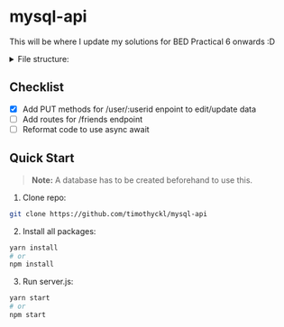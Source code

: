 # mysql-api

This will be where I update my solutions for BED Practical 6 onwards :D

<details>
<summary>
    File structure:
    <br>
</summary>
<br>

    mysql-api/
    ┣ src/
    ┃ ┣ api/
    ┃ ┃ ┣ controller/
    ┃ ┃ ┃ ┣ app.js
    ┃ ┃ ┃ ┗ userController.js
    ┃ ┃ ┣ middleware/
    ┃ ┃ ┃ ┣ async.js
    ┃ ┃ ┃ ┗ errHandler.js
    ┃ ┃ ┣ model/
    ┃ ┃ ┃ ┗ user.js
    ┃ ┃ ┗ routes/
    ┃ ┃   ┣ friendRouter.js
    ┃ ┃   ┗ userRouter.js
    ┃ ┣ config/
    ┃ ┃ ┣ .env
    ┃ ┃ ┗ dbConfig.js
    ┃ ┗ server.js
    ┣ .gitignore
    ┣ package.json
    ┣ README.md
    ┗ yarn.lock
    
</details>

## Checklist

- [x] Add PUT methods for /user/:userid enpoint to edit/update data 
- [ ] Add routes for /friends endpoint
- [ ] Reformat code to use async await

## Quick Start

> __Note:__ A database has to be created beforehand to use this.

1. Clone repo:

```sh
git clone https://github.com/timothyckl/mysql-api
```

2. Install all packages:

```sh
yarn install
# or
npm install
```

3. Run server.js:

```sh
yarn start
# or
npm start
```





